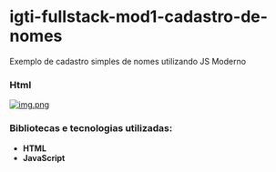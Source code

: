 # igti-fullstack-mod1-cadastro-de-nomes
Exemplo de cadastro simples de nomes utilizando JS Moderno



### Html

[![img.png](https://i.postimg.cc/3w8LgM61/img.png)](https://postimg.cc/qNFXTFp6)
<!--[![Tutorial-MEAN.png](https://i.postimg.cc/9MgHHfS3/Tutorial-MEAN.png)](https://postimg.cc/WFZHMsTS)-->

### Bibliotecas e tecnologias utilizadas:


- **HTML**
- **JavaScript**
